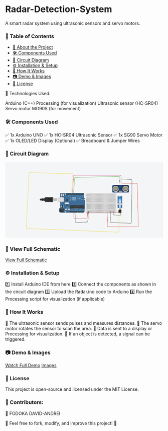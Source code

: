 # Radar-Detection-System

A smart radar system using ultrasonic sensors and servo motors.


### 📖 Table of Contents
- [📌 About the Project](#-about-the-project)  
- [🛠️ Components Used](#-components-used)  
- [🔧 Circuit Diagram](#-circuit-diagram)  
- [⚙️ Installation & Setup](#-installation--setup)  
- [🚀 How It Works](#-how-it-works)  
- [📷 Demo & Images](#-demo--images)  
- [📝 License](#-license) 

🔹 Technologies Used:

Arduino (C++)
Processing (for visualization)
Ultrasonic sensor (HC-SR04)
Servo motor MG90S (for movement)

### 🛠️ Components Used
✅ 1x Arduino UNO
✅ 1x HC-SR04 Ultrasonic Sensor
✅ 1x SG90 Servo Motor
✅ 1x OLED/LED Display (Optional)
✅ Breadboard & Jumper Wires

### 🔧 Circuit Diagram
![Image Description](circuit_diagram.png)

### 📜 View Full Schematic
[View Full Schematic](schematic_circuit.png)

### ⚙️ Installation & Setup
1️⃣ Install Arduino IDE from here
2️⃣ Connect the components as shown in the circuit diagram
3️⃣ Upload the Radar.ino code to Arduino
4️⃣ Run the Processing script for visualization (if applicable)

### 🚀 How It Works
🔹 The ultrasonic sensor sends pulses and measures distances.
🔹 The servo motor rotates the sensor to scan the area.
🔹 Data is sent to a display or Processing for visualization.
🔹 If an object is detected, a signal can be triggered.

### 📷 Demo & Images

[Watch Full Demo](https://youtube.com/shorts/39jKKc9EM-A?si=kU4zIgdn9sroy9mW)
[Images](imagine_el.JPEG)


### 📝 License
This project is open-source and licensed under the MIT License.

### 📌 Contributors:
👤 FODOKA DAVID-ANDREI

🔹 Feel free to fork, modify, and improve this project! 🚀

